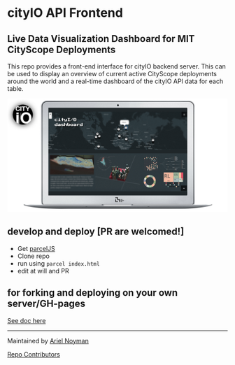 # cityIO API Frontend 
## Live Data Visualization Dashboard for MIT CityScope Deployments

This repo provides a front-end interface for cityIO backend server. This can be used to display an overview of current active CityScope deployments around the world and a real-time dashboard of the cityIO API data for each table. 

![alt text](/docs/cityIOfe.png "cityIO frontend")

## develop and deploy [PR are welcomed!]
- Get [parcelJS](https://parceljs.org/)
- Clone repo
- run using `parcel index.html`
- edit at will and PR

## for forking and deploying on your own server/GH-pages 
[See doc here](https://github.com/CityScope/CS_CityIO_Frontend/blob/master/docs/deploy.md)
____
Maintained by [Ariel Noyman](http://arielnoyman.com)

[Repo Contributors](https://github.com/CityScope/CS_CityIO_Frontend/graphs/contributors)
